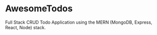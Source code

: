   # AwesomeTodos

Full Stack CRUD Todo Application using the MERN (MongoDB, Express, React, Node) stack.
